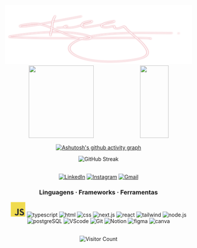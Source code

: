 <div align="center">
    <img src="./assignature.svg" alt="Kelly's Assignature" />

<img width="59%" height="195px" src ="https://github-readme-stats.vercel.app/api?username=kellymoreira&show_icons=true&count_private=true&hide=issues,contribs&hide_border=true&title_color=F1B4BB&icon_color=1F4172&text_color=FDF0F0&bg_color=132043">
<img width="39%" height="195px" src ="https://github-readme-stats.vercel.app/api/top-langs/?username=kellymoreira&layout=compact&hide_border=true&title_color=F1B4BB&text_color=FDF0F0&bg_color=132043">

[![Ashutosh's github activity graph](https://github-readme-activity-graph.vercel.app/graph?username=kellymoreira&bg_color=132043&color=F1B4BB&line=F1B4BB&point=FDF0F0&area=true&hide_border=true)](https://github.com/ashutosh00710/github-readme-activity-graph)

<img src="https://streak-stats.demolab.com?user=kellymoreira&hide_border=true&ring=F1B4BB&fire=F1B4BB&currStreakNum=FDF0F0&sideNums=FDF0F0&currStreakLabel=F1B4BB&background=132043&dates=FDF0F0&stroke=FDF0F0&border=F1B4BB&excludeDaysLabel=F1B4BB&sideLabels=F1B4BB" alt="GitHub Streak">

<br>
<br>

[![LinkedIn](https://img.shields.io/badge/LinkedIn-0077B5?style=for-the-badge&logo=linkedin&logoColor=white)](https://www.linkedin.com/in/kelly-cristina-moreira/)
[![Instagram](https://img.shields.io/badge/Instagram-E4405F?style=for-the-badge&logo=instagram&logoColor=white)](https://www.instagram.com/kellycrmo/)
[![Gmail](https://img.shields.io/badge/Gmail-D14836?style=for-the-badge&logo=gmail&logoColor=white)](mailto:kelly.moreira0510@gmail.com)

<h3> 
    Linguagens · Frameworks · Ferramentas
</h3>

<img src="https://raw.githubusercontent.com/devicons/devicon/master/icons/javascript/javascript-original.svg" alt="javascript" width="40" height="40"/>
<img src="https://cdn.jsdelivr.net/gh/devicons/devicon/icons/typescript/typescript-original.svg" alt="typescript" width="40" height="40"/>
<img src="https://cdn.jsdelivr.net/gh/devicons/devicon/icons/html5/html5-original.svg" alt="html" width="40" height="40"/>
<img src="https://cdn.jsdelivr.net/gh/devicons/devicon/icons/css3/css3-original.svg" alt="css" width="40" height="40"/>
<img src="https://cdn.jsdelivr.net/gh/devicons/devicon/icons/nextjs/nextjs-original.svg" alt="next.js" width="40" height="40"/>
<img src="https://cdn.jsdelivr.net/gh/devicons/devicon/icons/react/react-original.svg" alt="react" width="40" height="40"/>
<img src="https://cdn.jsdelivr.net/gh/devicons/devicon/icons/tailwindcss/tailwindcss-plain.svg" alt="tailwind" width="40" height="40"/>
<img src="https://cdn.jsdelivr.net/gh/devicons/devicon/icons/nodejs/nodejs-original.svg" alt="node.js" width="40" height="40"/>
<img src="https://cdn.jsdelivr.net/gh/devicons/devicon/icons/postgresql/postgresql-original.svg" alt="postgreSQL" width="40" height="40"/>
<img src="https://cdn.jsdelivr.net/gh/devicons/devicon/icons/vscode/vscode-original.svg" alt="VScode" width="40" height="40"/>
<img src="https://cdn.jsdelivr.net/gh/devicons/devicon/icons/git/git-original.svg" alt="Git" width="40" height="40"/>
<img src="https://noticon-static.tammolo.com/dgggcrkxq/image/upload/v1570106347/noticon/hx52ypkqqdzjdvd8iaid.svg" alt="Notion" width="40" height="40"/>
<img src="https://cdn.jsdelivr.net/gh/devicons/devicon/icons/figma/figma-original.svg" alt="figma" width="40" height="40"/>
<img src="https://cdn.jsdelivr.net/gh/devicons/devicon/icons/canva/canva-original.svg" alt="canva" width="40" height="40"/>

<br>
<br>

  <p>
    <img src="https://profile-counter.glitch.me/{kellymoreira}/count.svg" alt="Visitor Count" />
  </p>
</div>


